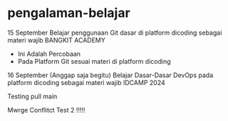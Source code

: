 # pengalaman-belajar

15 September
Belajar penggunaan Git dasar di platform dicoding sebagai materi wajib BANGKIT ACADEMY
- Ini Adalah Percobaan
- Pada Platform Git sesuai materi di platform dicoding

16 September (Anggap saja begitu)
Belajar Dasar-Dasar DevOps pada platform dicoding sebagai materi wajib IDCAMP 2024

Testing pull main 

Mwrge Conflitct Test 2 !!!!!
